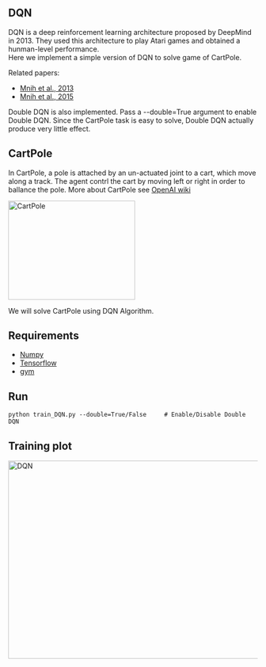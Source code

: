 ## DQN  
DQN is a deep reinforcement learning architecture proposed by DeepMind in 2013. They used this architecture to play Atari games and obtained a hunman-level performance.  
Here we implement a simple version of DQN to solve game of CartPole.   

Related papers:  
* [Mnih et al., 2013](https://arxiv.org/pdf/1312.5602.pdf)   
* [Mnih et al., 2015](http://www.nature.com/nature/journal/v518/n7540/pdf/nature14236.pdf)  

Double DQN is also implemented. Pass a --double=True argument to enable Double DQN. Since the CartPole task is easy to solve, Double DQN actually produce very little effect.  

## CartPole  
In CartPole, a pole is attached by an un-actuated joint to a cart, which move along a track. The agent contrl the cart by moving left or right in order to ballance the pole. More about CartPole see [OpenAI wiki](https://github.com/openai/gym/wiki/CartPole-v0)  

<img src="https://github.com/borgwang/reinforce_py/raw/master/images/cartpole.png" width = "256" height = "200" alt="CartPole" align=center />   

We will solve CartPole using DQN Algorithm.   

## Requirements  
* [Numpy](http://www.numpy.org/)   
* [Tensorflow](http://www.tensorflow.org)  
* [gym](https://gym.openai.com)  


## Run  
    python train_DQN.py --double=True/False     # Enable/Disable Double DQN  

## Training plot  

<img src="https://github.com/borgwang/reinforce_py/raw/master/images/dqn.png" width = "512" height = "400" alt="DQN" align=center />   
